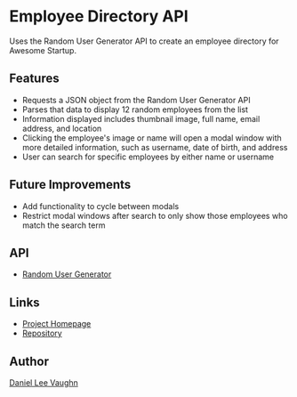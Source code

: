 # Employee Directory API

Uses the Random User Generator API to create an employee directory for Awesome Startup.

## Features

* Requests a JSON object from the Random User Generator API
* Parses that data to display 12 random employees from the list
* Information displayed includes thumbnail image, full name, email address, and location
* Clicking the employee's image or name will open a modal window with more detailed information, such as username, date of birth, and address
* User can search for specific employees by either name or username

## Future Improvements

* Add functionality to cycle between modals
* Restrict modal windows after search to only show those employees who match the search term

## API

* [Random User Generator](https://randomuser.me/)

## Links

* [Project Homepage](https://leevaughn.github.io/public-api-directory/)
* [Repository](https://github.com/LeeVaughn/public-api-directory)

## Author

[Daniel Lee Vaughn](https://github.com/LeeVaughn)
